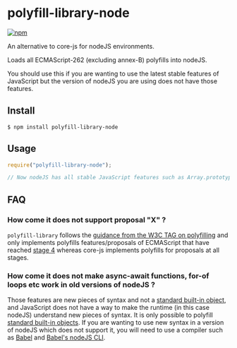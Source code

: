 # polyfill-library-node

[![npm](https://img.shields.io/npm/v/polyfill-library-node.svg)](https://www.npmjs.com/package/polyfill-library-node)

An alternative to core-js for nodeJS environments.

Loads all ECMAScript-262 (excluding annex-B) polyfills into nodeJS.

You should use this if you are wanting to use the latest stable features of JavaScript but the version of nodeJS you are using does not have those features.

## Install

```
$ npm install polyfill-library-node
```

## Usage

```js
require("polyfill-library-node");

// Now nodeJS has all stable JavaScript features such as Array.prototype.flatMap, Promise.allSettled etc
```


## FAQ

### How come it does not support proposal "X" ?

`polyfill-library` follows the [guidance from the W3C TAG on polyfilling](https://www.w3.org/2001/tag/doc/polyfills/) and only implements polyfills features/proposals of ECMAScript that have reached [stage 4](https://github.com/tc39/proposals/blob/master/finished-proposals.md#finished-proposals) whereas core-js implements polyfills for proposals at all stages.

### How come it does not make async-await functions, for-of loops etc work in old versions of nodeJS ?

Those features are new pieces of syntax and not a [standard built-in object](https://tc39.es/ecma262/#sec-ecmascript-standard-built-in-objects), and JavaScript does not have a way to make the runtime (in this case nodeJS) understand new pieces of syntax. It is only possible to polyfill [standard built-in objects](https://tc39.es/ecma262/#sec-ecmascript-standard-built-in-objects). If you are wanting to use new syntax in a version of nodeJS which does not support it, you will need to use a compiler such as [Babel](https://babeljs.io/) and [Babel's nodeJS CLI](https://babeljs.io/docs/en/babel-node).